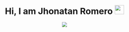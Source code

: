 <h1 align= "center"> Hi, I am Jhonatan Romero <img src="https://em-content.zobj.net/source/microsoft-teams/364/waving-hand_1f44b.png" width="30px"> </h1>
<p align = "center">
  <img src="https://readme-typing-svg.herokuapp.com?    font=Roboto+Mono&weight=700&pause=1000&color=3F44FF&center=true&vCenter=true&random=false&width=435&lines=Front+End+Developer;Data+analyst;UX%2FUI+Designer;Project+analyst"/>
</p>

<!--
**Jhonatan192001/Jhonatan192001** is a ✨ _special_ ✨ repository because its `README.md` (this file) appears on your GitHub profile.

Here are some ideas to get you started:

- 🔭 I’m currently working on ...
- 🌱 I’m currently learning ...
- 👯 I’m looking to collaborate on ...
- 🤔 I’m looking for help with ...
- 💬 Ask me about ...
- 📫 How to reach me: ...
- 😄 Pronouns: ...
- ⚡ Fun fact: ...
-->
